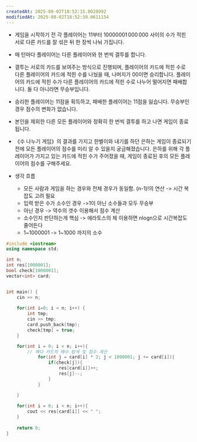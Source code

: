 ```yaml
---
createdAt: 2025-08-02T18:52:15.0028992
modifiedAt: 2025-08-02T18:52:39.0611154
---
```

- 게임을 시작하기 전 각 플레이어는 1$1$부터 1000000$1\,000\,000$ 사이의 수가 적힌 서로 다른 카드를 잘 섞은 뒤 한 장씩 나눠 가집니다.
- 매 턴마다 플레이어는 다른 플레이어와 한 번씩 결투를 합니다.
- 결투는 서로의 카드를 보여주는 방식으로 진행되며, 플레이어의 카드에 적힌 수로 다른 플레이어의 카드에 적힌 수를 나눴을 때, 나머지가 0$0$이면 승리합니다. 플레이어의 카드에 적힌 수가 다른 플레이어의 카드에 적힌 수로 나누어 떨어지면 패배합니다. 둘 다 아니라면 무승부입니다.
- 승리한 플레이어는 1$1$점을 획득하고, 패배한 플레이어는 1$1$점을 잃습니다. 무승부인 경우 점수의 변화가 없습니다.
- 본인을 제외한 다른 모든 플레이어와 정확히 한 번씩 결투를 하고 나면 게임이 종료됩니다.

- 《수 나누기 게임》의 결과를 가지고 한별이와 내기를 하던 은하는 게임이 종료되기 전에 
  모든 플레이어의 점수를 미리 알 수 있을지 궁금해졌습니다. 은하를 위해 각 플레이어가 가지고 있는 
  카드에 적힌 수가 주어졌을 때, 게임이 종료된 후의 모든 플레이어의 점수를 구해주세요.

- 생각 흐름
	- 모든 사람과 게임을 하는 경우와 전체 경우가 동일함. (n-1)!의 연산 -> 시간 복잡도 고려 필요
	- 입력 받은 수가 소수인 경우 ->1이 아닌 소수들과 모두 무승부 
	- 아닌 경우 -> 약수의 갯수 이용해서 점수 계산 
	- 소수인지 판단하는게 핵심 -> 에라토스의 체 이용하면 nlogn으로 시간복잡도 줄어든다 
	- 1~1000001 -> 1~1000 까지의 소수 

``` c++
#include <iostream>
using namespace std;

int n;
int res[1000001];
bool check[1000001];
vector<int> card;


int main() {
	cin >> n;
	
	for(int i=0; i < n; i++) {
		int tmp;
		cin >> tmp;
		card.push_back(tmp);
		check[tmp] = true;
	}

	for(int i = 0; i < n; i++){
		// 해다 카드의 배수 탐색 및 점수 계산
			for(int j = card[i] * 2; j < 1000001; j += card[i]){
				if(check[j]){
					res[card[i]]++;
					res[j]--;
				}
			}

	}
	
	for(int i = 0; i < n; i++){
		cout << res[card[i]] << " ";
	}
	
	return 0;
}

```
